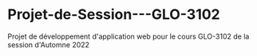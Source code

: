 # Projet-de-Session---GLO-3102
Projet de développement d'application web pour le cours GLO-3102 de la session d'Automne 2022
